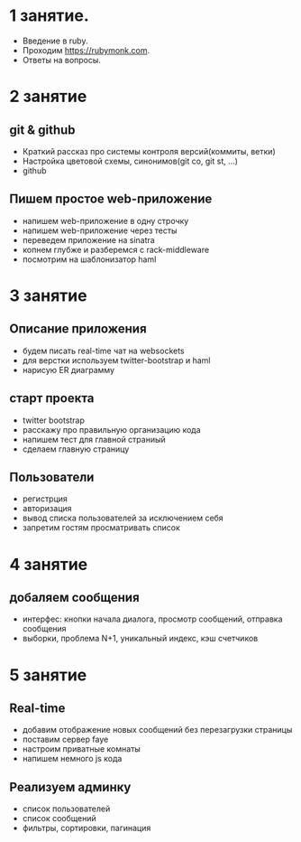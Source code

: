 # 1 занятие. 

* Введение в ruby. 
* Проходим https://rubymonk.com.
* Ответы на вопросы.

# 2 занятие
## git & github

* Краткий рассказ про системы контроля версий(коммиты, ветки)
* Настройка цветовой схемы, синонимов(git co, git st, ...)
* github

## Пишем простое web-приложение

* напишем web-приложение в одну строчку
* напишем web-приложение через тесты
* переведем приложение на sinatra
* копнем глубже и разберемся с rack-middleware
* посмотрим на шаблонизатор haml

# 3 занятие
## Описание приложения

* будем писать real-time чат на websockets
* для верстки используем twitter-bootstrap и haml
* нарисую ER диаграмму

## старт проекта

* twitter bootstrap
* расскажу про правильную организацию кода
* напишем тест для главной страниый
* сделаем главную страницу

## Пользователи

* регистрция
* авторизация
* вывод списка пользователей за исключением себя
* запретим гостям просматривать список

# 4 занятие
## добаляем сообщения

* интерфес: кнопки начала диалога, просмотр сообщений, отправка сообщения
* выборки, проблема N+1, уникальный индекс, кэш счетчиков

# 5 занятие
## Real-time

* добавим отображение новых сообщений без перезагрузки страницы
* поставим сервер faye
* настроим приватные комнаты 
* напишем немного js кода

## Реализуем админку

* список пользователей
* список сообщений
* фильтры, сортировки, пагинация
